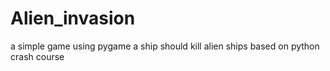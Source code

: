 # Alien_invasion
a simple game using pygame
a ship should kill alien ships
based on python crash course
